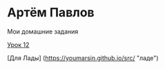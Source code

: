 # Артём Павлов
Мои домашние задания

[Урок 12](https://youmarsin.github.io/lesson_12/ "моя готовая домашка")

[Для Лады] (https://youmarsin.github.io/src/ "ладе")
